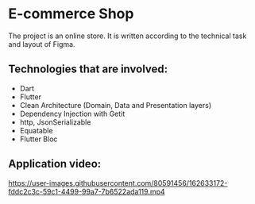 # E-commerce Shop

The project is an online store. It is written according to the technical task and layout of Figma.

## Technologies that are involved:
- Dart
- Flutter
- Clean Architecture (Domain, Data and Presentation layers)
- Dependency Injection with Getit
- http, JsonSerializable
- Equatable
- Flutter Bloc



## Application video:
https://user-images.githubusercontent.com/80591456/162633172-fddc2c3c-59c1-4499-99a7-7b6522ada119.mp4

